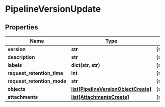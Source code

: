 # PipelineVersionUpdate

## Properties
Name | Type | Notes
------------ | ------------- | -------------
**version** | **str** | [optional]
**description** | **str** | [optional]
**labels** | **dict(str, str)** | [optional]
**request_retention_time** | **int** | [optional]
**request_retention_mode** | **str** | [optional]
**objects** | [**list[PipelineVersionObjectCreate]**](PipelineVersionObjectCreate.md) | [optional]
**attachments** | [**list[AttachmentsCreate]**](AttachmentsCreate.md) | [optional]


